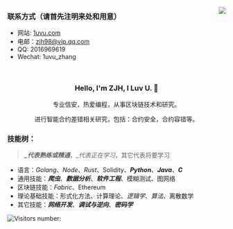 <!--
**1uvu/1uvu** is a ✨ _special_ ✨ repository because its `README.md` (this file) appears on your GitHub profile.

Here are some ideas to get you started:

- 🔭 I’m currently working on ...
- 🌱 I’m currently learning ...
- 👯 I’m looking to collaborate on ...
- 🤔 I’m looking for help with ...
- 💬 Ask me about ...
- 📫 How to reach me: ...
- 😄 Pronouns: ...
- ⚡ Fun fact: ...


<p align="center">
  <img align="center" src="https://github.com/1uvu/1uvu/raw/master/developer.gif"/>
</p>

--- 
-->

<p align="right">
  <img align="right" src="https://github-readme-stats.vercel.app/api?username=1uvu&show_icons=true&icon_color=805AD5&text_color=718096&bg_color=ffffff&hide_title=true" />
</p>

### 联系方式（请首先注明来处和用意）

- 网站: [1uvu.com](https://1uvu.com)
- 电邮：[zjh98@vip.qq.com](mailto://zjh98@vip.qq.com)
- QQ: 2016969619
- Wechat: 1uvu_zhang

<br>
<div align="center">
  <h3>
  Hello, I'm ZJH, I Luv U. 🤘
  </h3>
  <p>
  专业信安，热爱编程，从事区块链技术和研究。 

  进行智能合约差错相关研究，包括：合约安全，合约容错等。
  </p>
 </div>

### 技能树：
> ***_代表熟练或精通***，*_代表正在学习*，其它代表将要学习
- 语言：*Golang*、*Node*、*Rust*、Solidity、***Python***、***Java***、***C***
- 通用技能：***爬虫***、***数据分析***、***软件工程***、模糊测试、图网络
- 区块链技能：*Fabric*、Ethereum
- 理论基础技能：形式化方法、计算理论、*逻辑学*、*算法*、离散数学
- 其它技能：***网络开发***、***调试与逆向***、***密码学***

![Visitors number: ](https://visitor-badge.laobi.icu/badge?page_id=1uvu.1uvu.readme.md)

